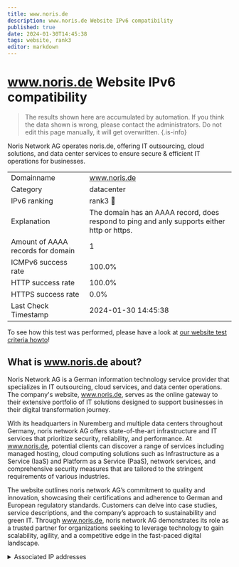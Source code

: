 ```yaml
---
title: www.noris.de
description: www.noris.de Website IPv6 compatibility
published: true
date: 2024-01-30T14:45:38
tags: website, rank3
editor: markdown
---
```


# www.noris.de Website IPv6 compatibility

> The results shown here are accumulated by automation. If you think the data shown is wrong, please contact the administrators. 
> Do not edit this page manually, it will get overwritten.
{.is-info}

Noris Network AG operates noris.de, offering IT outsourcing, cloud solutions, and data center services to ensure secure & efficient IT operations for businesses.


|   |   |
| - | - |
| Domainname | www.noris.de
| Category | datacenter |
| IPv6 ranking | rank3 :3rd_place_medal: |
| Explanation | The domain has an AAAA record, does respond to ping and anly supports either http or https. |
| Amount of AAAA records for domain | 1 |
| ICMPv6 success rate | 100.0%|
| HTTP success rate | 100.0% |
| HTTPS success rate | 0.0% |
| Last Check Timestamp | 2024-01-30 14:45:38 |

To see how this test was performed, please have a look at [our website test criteria howto](/howto/testcriteria/website)!


## What is www.noris.de about?
Noris Network AG is a German information technology service provider that specializes in IT outsourcing, cloud services, and data center operations. The company's website, www.noris.de, serves as the online gateway to their extensive portfolio of IT solutions designed to support businesses in their digital transformation journey.

With its headquarters in Nuremberg and multiple data centers throughout Germany, noris network AG offers state-of-the-art infrastructure and IT services that prioritize security, reliability, and performance. At www.noris.de, potential clients can discover a range of services including managed hosting, cloud computing solutions such as Infrastructure as a Service (IaaS) and Platform as a Service (PaaS), network services, and comprehensive security measures that are tailored to the stringent requirements of various industries.

The website outlines noris network AG’s commitment to quality and innovation, showcasing their certifications and adherence to German and European regulatory standards. Customers can delve into case studies, service descriptions, and the company’s approach to sustainability and green IT. Through www.noris.de, noris network AG demonstrates its role as a trusted partner for organizations seeking to leverage technology to gain scalability, agility, and a competitive edge in the fast-paced digital landscape.



<details>
<summary>Associated IP addresses</summary>

2001:780:6:f101::1

</details>
